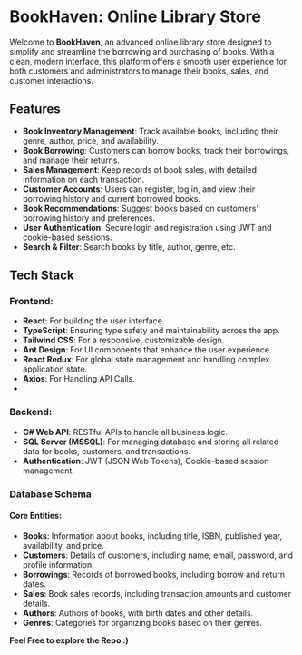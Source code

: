 # BookHaven: Online Library Store

Welcome to **BookHaven**, an advanced online library store designed to simplify and streamline the borrowing and purchasing of books. With a clean, modern interface, this platform offers a smooth user experience for both customers and administrators to manage their books, sales, and customer interactions.

## Features

- **Book Inventory Management**: Track available books, including their genre, author, price, and availability.
- **Book Borrowing**: Customers can borrow books, track their borrowings, and manage their returns.
- **Sales Management**: Keep records of book sales, with detailed information on each transaction.
- **Customer Accounts**: Users can register, log in, and view their borrowing history and current borrowed books.
- **Book Recommendations**: Suggest books based on customers' borrowing history and preferences.
- **User Authentication**: Secure login and registration using JWT and cookie-based sessions.
- **Search & Filter**: Search books by title, author, genre, etc.

## Tech Stack

### Frontend:
- **React**: For building the user interface.
- **TypeScript**: Ensuring type safety and maintainability across the app.
- **Tailwind CSS**: For a responsive, customizable design.
- **Ant Design**: For UI components that enhance the user experience.
- **React Redux**: For global state management and handling complex application state.
- **Axios**: For Handling API Calls.
- 
### Backend:
- **C# Web API**: RESTful APIs to handle all business logic.
- **SQL Server (MSSQL)**: For managing database and storing all related data for books, customers, and transactions.
- **Authentication**: JWT (JSON Web Tokens), Cookie-based session management.

### Database Schema

#### Core Entities:
- **Books**: Information about books, including title, ISBN, published year, availability, and price.
- **Customers**: Details of customers, including name, email, password, and profile information.
- **Borrowings**: Records of borrowed books, including borrow and return dates.
- **Sales**: Book sales records, including transaction amounts and customer details.
- **Authors**: Authors of books, with birth dates and other details.
- **Genres**: Categories for organizing books based on their genres.


**Feel Free to explore the Repo :)**
